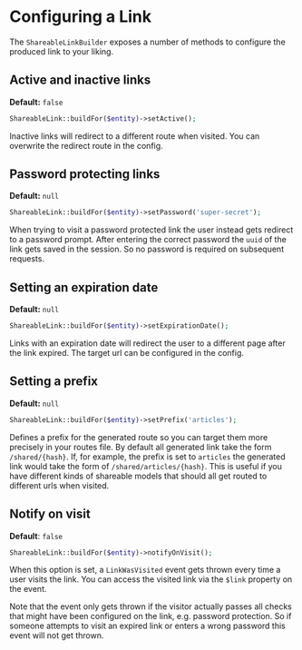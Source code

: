 # Configuring a Link

The `ShareableLinkBuilder` exposes a number of methods to configure the produced link to your liking.

## Active and inactive links

**Default:** `false`

```php
ShareableLink::buildFor($entity)->setActive();
```

Inactive links will redirect to a different route when visited. You can overwrite the redirect route in the config.

## Password protecting links

**Default:** `null`

```php
ShareableLink::buildFor($entity)->setPassword('super-secret');
```

When trying to visit a password protected link the user instead gets redirect to a password prompt. After entering the correct password the `uuid` of the link gets saved in the session. So no password is required on subsequent requests.

## Setting an expiration date

**Default:** `null`

```php
ShareableLink::buildFor($entity)->setExpirationDate();
```

Links with an expiration date will redirect the user to a different page after the link expired. The target url can be configured in the config.

## Setting a prefix

**Default:** `null`

```php
ShareableLink::buildFor($entity)->setPrefix('articles');
```

Defines a prefix for the generated route so you can target them more precisely in your routes file. By default all generated link take the form `/shared/{hash}`. If, for example, the prefix is set to `articles` the generated link would take the form of `/shared/articles/{hash}`. This is useful if you have different kinds of shareable models that should all get routed to different urls when visited.

## Notify on visit

**Default**: `false`

```php
ShareableLink::buildFor($entity)->notifyOnVisit();
```

When this option is set, a `LinkWasVisited` event gets thrown every time a user visits the link. You can access the visited link via the `$link` property on the event.

Note that the event only gets thrown if the visitor actually passes all checks that might have been configured on the link, e.g. password protection. So if someone attempts to visit an expired link or enters a wrong password this event will not get thrown.

